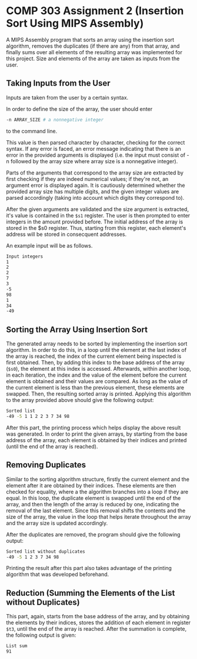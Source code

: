 # COMP 303 Assignment 2 (Insertion Sort Using MIPS Assembly)

A MIPS Assembly program that sorts an array using the insertion sort algorithm, removes the duplicates (if there are any) from that array, and finally sums over all elements of the resulting array was implemented for this project. Size and elements of the array are taken as inputs from the user.

## Taking Inputs from the User

Inputs are taken from the user by a certain syntax.

In order to define the size of the array, the user should enter

```bash
-n ARRAY_SIZE # a nonnegative integer
```

to the command line.

This value is then parsed character by character, checking for the correct syntax. If any error is faced, an error message indicating that there is an error in the provided arguments is displayed (i.e. the input must consist of -n followed by the array size where array size is a nonnegative integer).

Parts of the arguments that correspond to the array size are extracted by first checking if they are indeed numerical values; if they're not, an argument error is displayed again. It is cautiously determined whether the provided array size has multiple digits, and the given integer values are parsed accordingly (taking into account which digits they correspond to).

After the given arguments are validated and the size argument is extracted, it's value is contained in the `$s1` register. The user is then prompted to enter integers in the amount provided before. The initial address of the array is stored in the \$s0 register. Thus, starting from this register, each element's address will be stored in consecquent addresses.

An example input will be as follows.

```bash
Input integers
1
2
2
7
3
-5
98
1
34
-49
```

## Sorting the Array Using Insertion Sort

The generated array needs to be sorted by implementing the insertion sort algorithm. In order to do this, in a loop until the element at the last index of the array is reached, the index of the current element being inspected is first obtained. Then, by adding this index to the base address of the array (`$s0`), the element at this index is accessed. Afterwards, within another loop, in each iteration, the index and the value of the element before the current element is obtained and their values are compared. As long as the value of the current element is less than the previous element, these elements are swapped. Then, the resulting sorted array is printed. Applying this algorithm to the array provided above should give the following output:

```bash
Sorted list
-49 -5 1 1 2 2 3 7 34 98
```

After this part, the printing process which helps display the above result was generated. In order to print the given arrays, by starting from the base address of the array, each element is obtained by their indices and printed (until the end of the array is reached).

## Removing Duplicates

Similar to the sorting algorithm structure, firstly the current element and the element after it are obtained by their indices. These elements are then checked for equality, where a the algorithm branches into a loop if they are equal. In this loop, the duplicate element is swapped until the end of the array, and then the length of the array is reduced by one, indicating the removal of the last element. Since this removal shifts the contents and the size of the array, the value in the loop that helps iterate throughout the array and the array size is updated accordingly.

After the duplicates are removed, the program should give the following output:

```bash
Sorted list without duplicates
-49 -5 1 2 3 7 34 98
```

Printing the result after this part also takes advantage of the printing algorithm that was developed beforehand.

## Reduction (Summing the Elements of the List without Duplicates)

This part, again, starts from the base address of the array, and by obtaining the elements by their indices, stores the addition of each element in register `$t3`, until the end of the array is reached. After the summation is complete, the following output is given:

```bash
List sum
91
```
